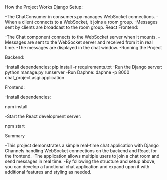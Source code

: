 How the Project Works Django Setup:

-The ChatConsumer in consumers.py manages WebSocket connections.
-When a client connects to a WebSocket, it joins a room group.
-Messages sent by clients are broadcast to the room group. React Frontend:

-The Chat component connects to the WebSocket server when it mounts.
-Messages are sent to the WebSocket server and received from it in real time.
-The messages are displayed in the chat window. -Running the Project


Backend:

-Install dependencies: pip install -r requirements.txt
-Run the Django server: python manage.py runserver 
-Run Daphne: daphne -p 8000 chat_project.asgi:application

Frontend:

-Install dependencies:

npm install

-Start the React development server: 

npm start

Summary

-This project demonstrates a simple real-time chat application with Django Channels handling WebSocket connections on the backend and React for the frontend. 
-The application allows multiple users to join a chat room and send messages in real time. 
-By following the structure and setup above, you can develop a functional chat application and expand upon it with additional features and styling as needed. 
 
 
